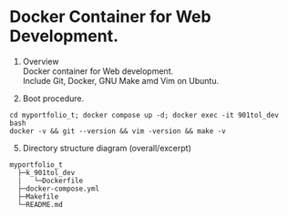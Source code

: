 # Docker Container for Web Development.  

1. Overview  
Docker container for Web development.  
Include Git, Docker, GNU Make amd Vim on Ubuntu.  

2. Boot procedure.  
```
cd myportfolio_t; docker compose up -d; docker exec -it 901tol_dev bash
docker -v && git --version && vim -version && make -v
```  
5. Directory structure diagram (overall/excerpt)  
```
myportfolio_t
  ├─k_901tol_dev
  |   └─Dockerfile
  ├─docker-compose.yml
  ├─Makefile
  └─README.md
```

